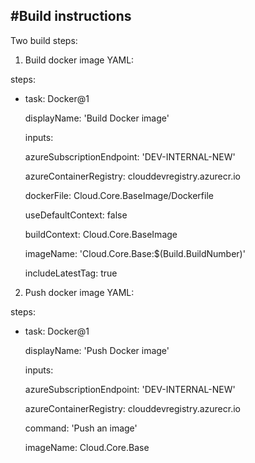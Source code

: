#Build instructions
-------------------

Two build steps:

1. Build docker image
YAML:

steps:

- task: Docker@1

  displayName: 'Build Docker image'

  inputs:

    azureSubscriptionEndpoint: 'DEV-INTERNAL-NEW'

    azureContainerRegistry: clouddevregistry.azurecr.io

    dockerFile: Cloud.Core.BaseImage/Dockerfile

    useDefaultContext: false

    buildContext: Cloud.Core.BaseImage

    imageName: 'Cloud.Core.Base:$(Build.BuildNumber)'

    includeLatestTag: true



2. Push docker image
YAML:

steps:

- task: Docker@1

  displayName: 'Push Docker image'

  inputs:

    azureSubscriptionEndpoint: 'DEV-INTERNAL-NEW'

    azureContainerRegistry: clouddevregistry.azurecr.io

    command: 'Push an image'

    imageName: Cloud.Core.Base
